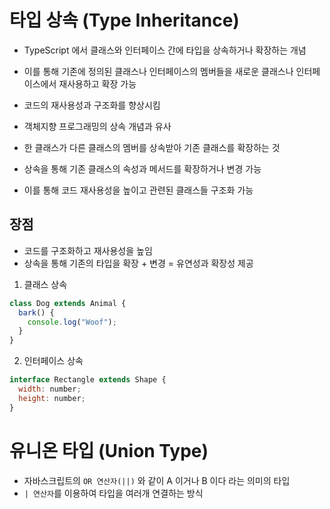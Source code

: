 # 타입 상속 (Type Inheritance)

- TypeScript 에서 클래스와 인터페이스 간에 타입을 상속하거나 확장하는 개념
- 이를 통해 기존에 정의된 클래스나 인터페이스의 멤버들을 새로운 클래스나 인터페이스에서 재사용하고 확장 가능
- 코드의 재사용성과 구조화를 향상시킴
- 객체지향 프로그래밍의 상속 개념과 유사

- 한 클래스가 다른 클래스의 멤버를 상속받아 기존 클래스를 확장하는 것
- 상속을 통해 기존 클래스의 속성과 메서드를 확장하거나 변경 가능
- 이를 통해 코드 재사용성을 높이고 관련된 클래스들 구조화 가능

## 장점

- 코드를 구조화하고 재사용성을 높임
- 상속을 통해 기존의 타입을 확장 + 변경 = 유연성과 확장성 제공

1. 클래스 상속

```javascript
class Dog extends Animal {
  bark() {
    console.log("Woof");
  }
}
```

2. 인터페이스 상속

```javascript
interface Rectangle extends Shape {
  width: number;
  height: number;
}
```

# 유니온 타입 (Union Type)

- 자바스크립트의 `OR 연산자(||)` 와 같이 A 이거나 B 이다 라는 의미의 타입
- `| 연산자`를 이용하여 타입을 여러개 연결하는 방식
